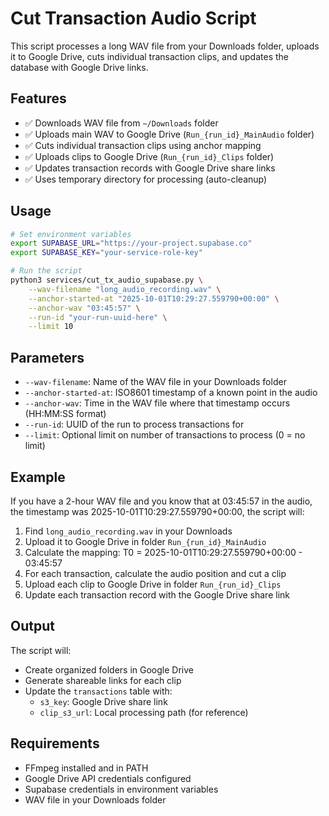 # Cut Transaction Audio Script

This script processes a long WAV file from your Downloads folder, uploads it to Google Drive, cuts individual transaction clips, and updates the database with Google Drive links.

## Features

- ✅ Downloads WAV file from `~/Downloads` folder
- ✅ Uploads main WAV to Google Drive (`Run_{run_id}_MainAudio` folder)
- ✅ Cuts individual transaction clips using anchor mapping
- ✅ Uploads clips to Google Drive (`Run_{run_id}_Clips` folder)
- ✅ Updates transaction records with Google Drive share links
- ✅ Uses temporary directory for processing (auto-cleanup)

## Usage

```bash
# Set environment variables
export SUPABASE_URL="https://your-project.supabase.co"
export SUPABASE_KEY="your-service-role-key"

# Run the script
python3 services/cut_tx_audio_supabase.py \
    --wav-filename "long_audio_recording.wav" \
    --anchor-started-at "2025-10-01T10:29:27.559790+00:00" \
    --anchor-wav "03:45:57" \
    --run-id "your-run-uuid-here" \
    --limit 10
```

## Parameters

- `--wav-filename`: Name of the WAV file in your Downloads folder
- `--anchor-started-at`: ISO8601 timestamp of a known point in the audio
- `--anchor-wav`: Time in the WAV file where that timestamp occurs (HH:MM:SS format)
- `--run-id`: UUID of the run to process transactions for
- `--limit`: Optional limit on number of transactions to process (0 = no limit)

## Example

If you have a 2-hour WAV file and you know that at 03:45:57 in the audio, the timestamp was 2025-10-01T10:29:27.559790+00:00, the script will:

1. Find `long_audio_recording.wav` in your Downloads
2. Upload it to Google Drive in folder `Run_{run_id}_MainAudio`
3. Calculate the mapping: T0 = 2025-10-01T10:29:27.559790+00:00 - 03:45:57
4. For each transaction, calculate the audio position and cut a clip
5. Upload each clip to Google Drive in folder `Run_{run_id}_Clips`
6. Update each transaction record with the Google Drive share link

## Output

The script will:
- Create organized folders in Google Drive
- Generate shareable links for each clip
- Update the `transactions` table with:
  - `s3_key`: Google Drive share link
  - `clip_s3_url`: Local processing path (for reference)

## Requirements

- FFmpeg installed and in PATH
- Google Drive API credentials configured
- Supabase credentials in environment variables
- WAV file in your Downloads folder
